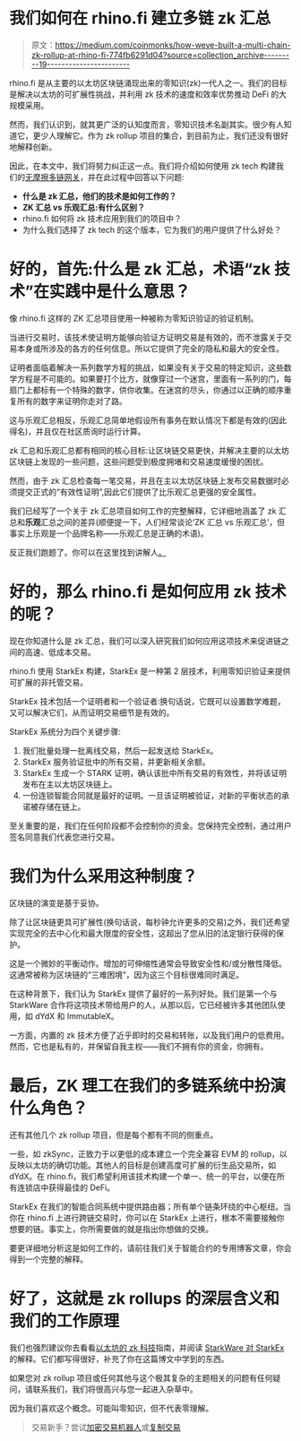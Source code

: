 # 我们如何在 rhino.fi 建立多链 zk 汇总

> 原文：<https://medium.com/coinmonks/how-weve-built-a-multi-chain-zk-rollup-at-rhino-fi-774fb6291d04?source=collection_archive---------19----------------------->

rhino.fi 是从主要的以太坊区块链涌现出来的零知识(zk)一代人之一。我们的目标是解决以太坊的可扩展性挑战，并利用 zk 技术的速度和效率优势推动 DeFi 的大规模采用。

然而，我们认识到，就其更广泛的认知度而言，零知识技术名副其实。很少有人知道它，更少人理解它。作为 zk rollup 项目的集合，到目前为止，我们还没有很好地解释创新。

因此，在本文中，我们将努力纠正这一点。我们将介绍如何使用 zk tech 构建我们的[无摩擦多链网关](https://app.rhino.fi/)，并在此过程中回答以下问题:

*   **什么是 zk 汇总，他们的技术是如何工作的？**
*   **ZK 汇总 vs 乐观汇总:有什么区别？**
*   rhino.fi 如何将 zk 技术应用到我们的项目中？
*   为什么我们选择了 zk tech 的这个版本，它为我们的用户提供了什么好处？

# 好的，首先:什么是 zk 汇总，术语“zk 技术”在实践中是什么意思？

像 rhino.fi 这样的 ZK 汇总项目使用一种被称为零知识验证的验证机制。

当进行交易时，该技术使证明方能够向验证方证明交易是有效的，而不泄露关于交易本身或所涉及的各方的任何信息。所以它提供了完全的隐私和最大的安全性。

证明者面临着解决一系列数学方程的挑战，如果没有关于交易的特定知识，这些数学方程是不可能的。如果要打个比方，就像穿过一个迷宫，里面有一系列的门，每扇门上都标有一个特殊的数字，供你收集。在迷宫的尽头，你通过以正确的顺序重复所有的数字来证明你走对了路。

这与乐观汇总相反，乐观汇总简单地假设所有事务在默认情况下都是有效的(因此得名)，并且仅在社区质询时运行计算。

zk 汇总和乐观汇总都有相同的核心目标:让区块链交易更快，并解决主要的以太坊区块链上发现的一些问题，这些问题受到极度拥堵和交易速度缓慢的困扰。

然而，由于 zk 汇总检查每一笔交易，并且在主以太坊区块链上发布交易数据时必须提交正式的“有效性证明”,因此它们提供了比乐观汇总更强的安全属性。

我们已经写了一个关于 zk 汇总项目如何工作的完整解释，它详细地涵盖了 zk 汇总和**乐观**汇总之间的差异(顺便提一下，人们经常谈论‘ZK 汇总 vs 乐观汇总’，但事实上乐观是一个品牌名称——乐观汇总是正确的术语)。

反正我们跑题了。你可以在这里找到讲解人[。](https://rhino.fi/blog/rhinolearn-what-are-zero-knowledge-zk-proofs-and-why-do-we-need-them/)

# 好的，那么 rhino.fi 是如何应用 zk 技术的呢？

现在你知道什么是 zk 汇总，我们可以深入研究我们如何应用这项技术来促进链之间的高速、低成本交易。

rhino.fi 使用 StarkEx 构建，StarkEx 是一种第 2 层技术，利用零知识验证来提供可扩展的非托管交易。

StarkEx 技术包括一个证明者和一个验证者:换句话说，它既可以设置数学难题，又可以解决它们，从而证明交易细节是有效的。

StarkEx 系统分为四个关键步骤:

1.  我们批量处理一批离线交易，然后一起发送给 StarkEx。
2.  StarkEx 服务验证批中的所有交易，并更新相关余额。
3.  StarkEx 生成一个 STARK 证明，确认该批中所有交易的有效性，并将该证明发布在主以太坊区块链上。
4.  一份连锁智能合同就是最好的证明。一旦该证明被验证，对新的平衡状态的承诺被存储在链上。

至关重要的是，我们在任何阶段都不会控制你的资金。您保持完全控制，通过用户签名同意我们代表您进行交易。

# 我们为什么采用这种制度？

区块链的演变是基于妥协。

除了让区块链更具可扩展性(换句话说，每秒钟允许更多的交易)之外，我们还希望实现完全的去中心化和最大限度的安全性，这超出了您从旧的法定银行获得的保护。

这是一个微妙的平衡动作。增加的可伸缩性通常会导致安全性和/或分散性降低。这通常被称为区块链的“三难困境”，因为这三个目标很难同时满足。

在这种背景下，我们认为 StarkEx 提供了最好的一系列好处。我们是第一个与 StarkWare 合作将这项技术带给用户的人，从那以后，它已经被许多其他团队使用，如 dYdX 和 ImmutableX。

一方面，内置的 zk 技术方便了近乎即时的交易和转账，以及我们用户的低费用。然而，它也是私有的，并保留自我主权——我们不拥有你的资金，你拥有。

# 最后，ZK 理工在我们的多链系统中扮演什么角色？

还有其他几个 zk rollup 项目，但是每个都有不同的侧重点。

一些，如 zkSync，正致力于以更低的成本建立一个完全兼容 EVM 的 rollup，以反映以太坊的确切功能。其他人的目标是创建高度可扩展的衍生品交易所，如 dYdX。在 rhino.fi，我们希望利用该技术构建一个单一、统一的平台，以便在所有连锁店中获得最佳的 DeFi。

StarkEx 在我们的智能合同系统中提供路由器；所有单个链条环绕的中心枢纽。当你在 rhino.fi 上进行跨链交易时，你可以在 StarkEx 上进行，根本不需要接触你想要的链。事实上，你所需要做的就是指出你想做的交换。

要更详细地分析这是如何工作的，请前往我们关于智能合约的专用博客文章，你会得到一个完整的解释。

# 好了，这就是 zk rollups 的深层含义和我们的工作原理

我们也强烈建议你去看看[以太坊的 zk 科技](https://ethereum.org/en/zero-knowledge-proofs/)指南，并阅读 [StarkWare 对 StarkEx](https://starkware.co/starkex/) 的解释。它们都写得很好，补充了你在这篇博文中学到的东西。

如果您对 zk rollup 项目或任何其他与这个极其复杂的主题相关的问题有任何疑问，请联系我们，我们将很高兴与您一起进入杂草中。

因为我们喜欢这个概念。可能叫零知识，但不代表零理解。

> 交易新手？尝试[加密交易机器人](/coinmonks/crypto-trading-bot-c2ffce8acb2a)或[复制交易](/coinmonks/top-10-crypto-copy-trading-platforms-for-beginners-d0c37c7d698c)